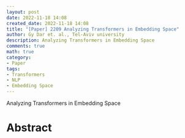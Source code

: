 ```yaml
---
layout: post
date: 2022-11-18 14:08
created_date: 2022-11-18 14:08
title: "[Paper] 2209 Analyzing Transformers in Embedding Space"
author: Gy Dar et. al., Tel-Aviv university
description: Analyzing Transformers in Embedding Space
comments: true
math: true
category:
- Paper
tags:
- Transformers
- NLP
- Embedding Space
---
```


Analyzing Transformers in Embedding Space

 <!--more-->
 
 # Abstract
 
